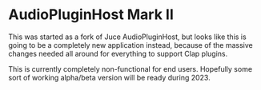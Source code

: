 # AudioPluginHost Mark II

This was started as a fork of Juce AudioPluginHost, but looks like this is going to be a completely
new application instead, because of the massive changes needed all around for everything
to support Clap plugins. 

This is currently completely non-functional for end users. Hopefully some sort of
working alpha/beta version will be ready during 2023.

